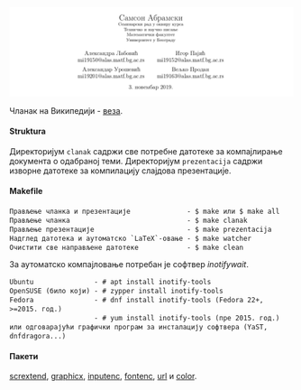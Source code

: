 ![(аутори)](./repo/glava.png)

Чланак на Википедији - [веза](https://sr.wikipedia.org/sr-el/%D0%9A%D0%BE%D1%80%D0%B8%D1%81%D0%BD%D0%B8%D0%BA:MekaDrage/%D0%BF%D0%B5%D1%81%D0%B0%D0%BA).

#### Struktura

Директоријум `clanak` садржи све потребне датотеке за компајлирање документа о одабраној теми. Директоријум `prezentacija` садржи изворне датотеке за компилацију слајдова презентације.

#### Makefile
```
Прављење чланка и презентације              - $ make или $ make all
Прављење чланка                             - $ make clanak
Прављење презентације                       - $ make prezentacija
Надглед датотека и аутоматско `LaTeX`-овање - $ make watcher
Очистити све направљене датотеке            - $ make clean
```

За аутоматско компајловање потребан је софтвер *inotifywait*.

```
Ubuntu               - # apt install inotify-tools
OpenSUSE (било који) - # zypper install inotify-tools
Fedora               - # dnf install inotify-tools (Fedora 22+, >=2015. год.)
                     - # yum install inotify-tools (пре 2015. год.)
или одговарајући графички програм за инсталацију софтвера (YaST, dnfdragora...)
```

#### Пакети
[scrextend](https://www.ctan.org/pkg/scrextend),
[graphicx](https://www.ctan.org/pkg/graphicx),
[inputenc](https://www.ctan.org/pkg/inputenc),
[fontenc](https://www.ctan.org/pkg/fontenc),
[url](https://www.ctan.org/pkg/url) и [color](https://www.ctan.org/pkg/color).
